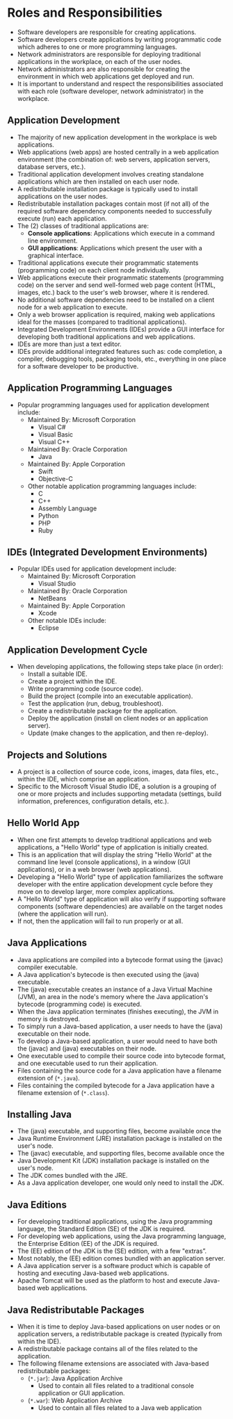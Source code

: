 # Roles and Responsibilities

- Software developers are responsible for creating applications.
- Software developers create applications by writing programmatic code which adheres to one or more programming languages.
- Network administrators are responsible for deploying traditional applications in the workplace, on each of the user nodes.
- Network administrators are also responsible for creating the environment in which web applications get deployed and run.
- It is important to understand and respect the responsibilities associated with each role (software developer, network administrator) in the workplace.

## Application Development

- The majority of new application development in the workplace is web applications.
- Web applications (web apps) are hosted centrally in a web application environment (the combination of: web servers, application servers, database servers, etc.).
- Traditional application development involves creating standalone applications which are then installed on each user node.
- A redistributable installation package is typically used to install applications on the user nodes.
- Redistributable installation packages contain most (if not all) of the required software dependency components needed to successfully execute (run) each application.
- The (2) classes of traditional applications are:
  - **Console applications**: Applications which execute in a command line environment.
  - **GUI applications**: Applications which present the user with a graphical interface.
- Traditional applications execute their programmatic statements (programming code) on each client node individually.
- Web applications execute their programmatic statements (programming code) on the server and send well-formed web page content (HTML, images, etc.) back to the user's web browser, where it is rendered.
- No additional software dependencies need to be installed on a client node for a web application to execute.
- Only a web browser application is required, making web applications ideal for the masses (compared to traditional applications).
- Integrated Development Environments (IDEs) provide a GUI interface for developing both traditional applications and web applications.
- IDEs are more than just a text editor.
- IDEs provide additional integrated features such as: code completion, a compiler, debugging tools, packaging tools, etc., everything in one place for a software developer to be productive.

## Application Programming Languages

- Popular programming languages used for application development include:
  - Maintained By: Microsoft Corporation
    - Visual C#
    - Visual Basic
    - Visual C++
  - Maintained By: Oracle Corporation
    - Java
  - Maintained By: Apple Corporation
    - Swift
    - Objective-C
  - Other notable application programming languages include:
    - C
    - C++
    - Assembly Language
    - Python
    - PHP
    - Ruby

## IDEs (Integrated Development Environments)

- Popular IDEs used for application development include:
  - Maintained By: Microsoft Corporation
    - Visual Studio
  - Maintained By: Oracle Corporation
    - NetBeans
  - Maintained By: Apple Corporation
    - Xcode
  - Other notable IDEs include:
    - Eclipse

## Application Development Cycle

- When developing applications, the following steps take place (in order):
  - Install a suitable IDE.
  - Create a project within the IDE.
  - Write programming code (source code).
  - Build the project (compile into an executable application).
  - Test the application (run, debug, troubleshoot).
  - Create a redistributable package for the application.
  - Deploy the application (install on client nodes or an application server).
  - Update (make changes to the application, and then re-deploy).

## Projects and Solutions

- A project is a collection of source code, icons, images, data files, etc., within the IDE, which comprise an application.
- Specific to the Microsoft Visual Studio IDE, a solution is a grouping of one or more projects and includes supporting metadata (settings, build information, preferences, configuration details, etc.).

## Hello World App

- When one first attempts to develop traditional applications and web applications, a "Hello World" type of application is initially created.
- This is an application that will display the string "Hello World" at the command line level (console applications), in a window (GUI applications), or in a web browser (web applications).
- Developing a "Hello World" type of application familiarizes the software developer with the entire application development cycle before they move on to develop larger, more complex applications.
- A "Hello World" type of application will also verify if supporting software components (software dependencies) are available on the target nodes (where the application will run).
- If not, then the application will fail to run properly or at all.

## Java Applications

- Java applications are compiled into a bytecode format using the (javac) compiler executable.
- A Java application's bytecode is then executed using the (java) executable.
- The (java) executable creates an instance of a Java Virtual Machine (JVM), an area in the node's memory where the Java application's bytecode (programming code) is executed.
- When the Java application terminates (finishes executing), the JVM in memory is destroyed.
- To simply run a Java-based application, a user needs to have the (java) executable on their node.
- To develop a Java-based application, a user would need to have both the (javac) and (java) executables on their node.
- One executable used to compile their source code into bytecode format, and one executable used to run their application.
- Files containing the source code for a Java application have a filename extension of (`*.java`).
- Files containing the compiled bytecode for a Java application have a filename extension of (`*.class`).

## Installing Java

- The (java) executable, and supporting files, become available once the
- Java Runtime Environment (JRE) installation package is installed on the user's node.
- The (javac) executable, and supporting files, become available once the
- Java Development Kit (JDK) installation package is installed on the user's node.
- The JDK comes bundled with the JRE.
- As a Java application developer, one would only need to install the JDK.

## Java Editions

- For developing traditional applications, using the Java programming language, the Standard Edition (SE) of the JDK is required.
- For developing web applications, using the Java programming language, the Enterprise Edition (EE) of the JDK is required.
- The (EE) edition of the JDK is the (SE) edition, with a few "extras”.
- Most notably, the (EE) edition comes bundled with an application server.
- A Java application server is a software product which is capable of hosting and executing Java-based web applications.
- Apache Tomcat will be used as the platform to host and execute Java-based web applications.

## Java Redistributable Packages

- When it is time to deploy Java-based applications on user nodes or on application servers, a redistributable package is created (typically from within the IDE).
- A redistributable package contains all of the files related to the application.
- The following filename extensions are associated with Java-based redistributable packages:
  - (`*.jar`): Java Application Archive
    - Used to contain all files related to a traditional console application or GUI application.
  - (`*.war`): Web Application Archive
    - Used to contain all files related to a Java web application
